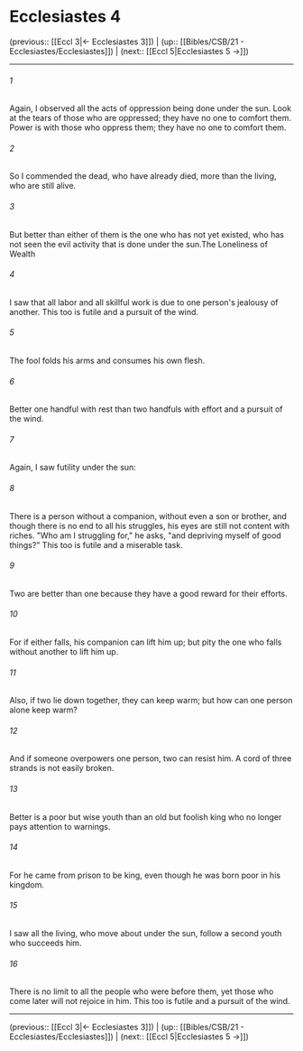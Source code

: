 # Ecclesiastes 4

(previous:: [[Eccl 3|← Ecclesiastes 3]]) | (up:: [[Bibles/CSB/21 - Ecclesiastes/Ecclesiastes]]) | (next:: [[Eccl 5|Ecclesiastes 5 →]])

***


###### 1 
Again, I observed all the acts of oppression being done under the sun. Look at the tears of those who are oppressed; they have no one to comfort them. Power is with those who oppress them; they have no one to comfort them. 

###### 2 
So I commended the dead, who have already died, more than the living, who are still alive. 

###### 3 
But better than either of them is the one who has not yet existed, who has not seen the evil activity that is done under the sun.The Loneliness of Wealth 

###### 4 
I saw that all labor and all skillful work is due to one person's jealousy of another. This too is futile and a pursuit of the wind. 

###### 5 
The fool folds his arms and consumes his own flesh. 

###### 6 
Better one handful with rest than two handfuls with effort and a pursuit of the wind. 

###### 7 
Again, I saw futility under the sun: 

###### 8 
There is a person without a companion, without even a son or brother, and though there is no end to all his struggles, his eyes are still not content with riches. "Who am I struggling for," he asks, "and depriving myself of good things?" This too is futile and a miserable task. 

###### 9 
Two are better than one because they have a good reward for their efforts. 

###### 10 
For if either falls, his companion can lift him up; but pity the one who falls without another to lift him up. 

###### 11 
Also, if two lie down together, they can keep warm; but how can one person alone keep warm? 

###### 12 
And if someone overpowers one person, two can resist him. A cord of three strands is not easily broken. 

###### 13 
Better is a poor but wise youth than an old but foolish king who no longer pays attention to warnings. 

###### 14 
For he came from prison to be king, even though he was born poor in his kingdom. 

###### 15 
I saw all the living, who move about under the sun, follow a second youth who succeeds him. 

###### 16 
There is no limit to all the people who were before them, yet those who come later will not rejoice in him. This too is futile and a pursuit of the wind.

***

(previous:: [[Eccl 3|← Ecclesiastes 3]]) | (up:: [[Bibles/CSB/21 - Ecclesiastes/Ecclesiastes]]) | (next:: [[Eccl 5|Ecclesiastes 5 →]])
